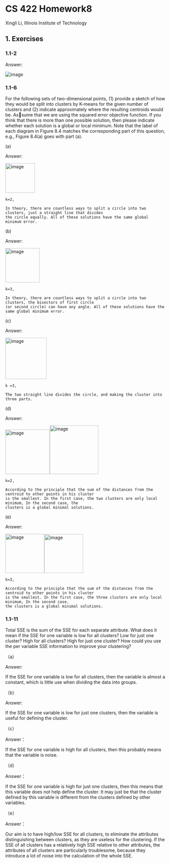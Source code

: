 # CS 422 Homework8

Xingli Li, Illinois Institute of Technology

## 1. Exercises

### 1.1-2

Answer:

![image](/media/eric/Data/IIT/CS422/cs422_hw/assignment8-Xingli-Li/image/2.png)

### 1.1-6

For the following sets of two-dimensional points, (1) provide a sketch of how they would be split into clusters by K-means for the given number of clusters and (2) indicate approximately where the resulting centroids would be. Assume that we are using the squared error objective function. If you think that there is more than one possible solution, then please indicate whether each solution is a global or local minimum. Note that the label of each diagram in Figure 8.4 matches the corresponding part of this question, e.g., Figure 8.4(a) goes with part (a).



(a)

Answer:

<img src="file:///media/eric/Data/IIT/CS422/cs422_hw/assignment8-Xingli-Li/image/A1.png" title="" alt="image" width="93">

```
k=2, 

In theory, there are countless ways to split a circle into two clusters, just a straight line that divides 
the circle equally. All of these solutions have the same global minimum error.
```

(b)

Answer:

<img src="file:///media/eric/Data/IIT/CS422/cs422_hw/assignment8-Xingli-Li/image/A2.png" title="" alt="image" width="108">

```
k=3,

In theory, there are countless ways to split a circle into two clusters, the bisectors of first circle
(or second circle) can have any angle. All of these solutions have the same global minimum error.
```

(c)

Answer:

<img title="" src="file:///media/eric/Data/IIT/CS422/cs422_hw/assignment8-Xingli-Li/image/A3.png" alt="image" width="130">

```
k =3,

The two straight line divides the circle, and making the cluster into three parts.
```

(d)

Answer:

 <img title="" src="file:///media/eric/Data/IIT/CS422/cs422_hw/assignment8-Xingli-Li/image/A4-2.png" alt="image" width="140"><img title="" src="file:///media/eric/Data/IIT/CS422/cs422_hw/assignment8-Xingli-Li/image/A4.png" alt="image" width="153">

```
k=2,

According to the principle that the sum of the distances from the centroid to other points in his cluster 
is the smallest. In the first case, the two clusters are only local minimum, In the second case, the 
clusters is a global minimal solutions.

```

(e)

Answer:

<img title="" src="file:///media/eric/Data/IIT/CS422/cs422_hw/assignment8-Xingli-Li/image/A5-2.png" alt="image" width="123"><img src="file:///media/eric/Data/IIT/CS422/cs422_hw/assignment8-Xingli-Li/image/A5-1.png" title="" alt="image" width="122"> 

```
k=3,

According to the principle that the sum of the distances from the centroid to other points in his cluster 
is the smallest. In the first case, the three clusters are only local minimum, In the second case, 
the clusters is a global minimal solutions.
```

### 1.1-11

Total SSE is the sum of the SSE for each separate attribute. What does it mean if the SSE for one variable is low for all clusters? Low for just one cluster? High for all clusters? High for just one cluster? How could you use the per variable SSE information to improve your clustering?

（a） 

Answer: 

If the SSE for one variable is low for all clusters,  then the variable is almost a constant,  which is little use  when dividing the data into groups.

（b） 

Answer: 

If the SSE for one variable is low for just one clusters, then the variable is useful for defining the cluster.

（c） 

Answer：

If the SSE for one variable is high for all clusters,  then this probably means that the variable is noise.

（d） 

Answer：

If the SSE for one variable is high for just one clusters, then this means that this variable does not help define the cluster. It may just be that the cluster defined by this variable is different from the clusters defined by other variables.

（e） 

Answer：

Our aim is to have high/low SSE for all clusters, to eliminate the attributes distinguishing between clusters, as they are useless for the clustering.  If the SSE of all clusters has a relatively high SSE relative to other attributes, the attributes of all clusters are particularly troublesome, because they introduce a lot of noise into the calculation of the whole SSE.

